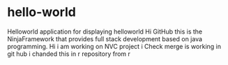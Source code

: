 # hello-world
Helloworld application for displaying helloworld 
Hi GitHub this is the NinjaFramework that provides full stack development based on java programming.
Hi i am working on NVC project
i Check merge is working in git hub
i chanded this in r repository from r
